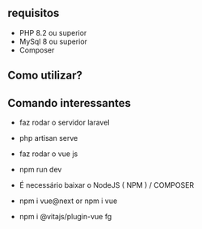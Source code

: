 ## requisitos 

* PHP 8.2 ou superior
* MySql 8 ou superior
* Composer

## Como utilizar?

## Comando interessantes

* faz rodar o servidor laravel
* php artisan serve

* faz rodar o vue js
* npm run dev

* É necessário baixar o NodeJS ( NPM ) / COMPOSER

* npm i vue@next or npm i vue
* npm i @vitajs/plugin-vue
fg